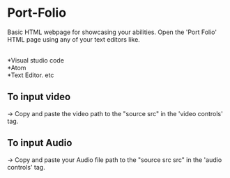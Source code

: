 # Port-Folio
Basic HTML webpage for showcasing your abilities.
 Open the 'Port Folio' HTML page using any of your text editors like.
 
 <br>   *Visual studio code
  <br>  *Atom
  <br>  *Text Editor. etc

## To input video
 
-> Copy and paste the video path to the "source src" in the 'video controls' tag.

## To input Audio


-> Copy and paste your Audio file path to the "source src src" in the 'audio controls' tag.
